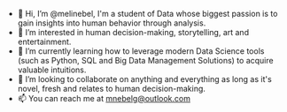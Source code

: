 - 👋 Hi, I’m @melinebel, I'm a student of Data whose biggest passion is to gain insights into human behavior through analysis. 
- 👀 I’m interested in human decision-making, storytelling, art and entertainment.  
- 🌱 I’m currently learning how to leverage modern Data Science tools (such as Python, SQL and Big Data Management Solutions) to acquire valuable intuitions.  
- 💞️ I’m looking to collaborate on anything and everything as long as it's novel, fresh and relates to human decision-making.
- 📫 You can reach me at mnebelg@outlook.com

<!---
melinebel/melinebel is a ✨ special ✨ repository because its `README.md` (this file) appears on your GitHub profile.
You can click the Preview link to take a look at your changes.
--->
